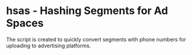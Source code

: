# hsas - Hashing Segments for Ad Spaces

The script is created to quickly convert segments with phone numbers for uploading to advertising platforms.
